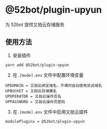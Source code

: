 # @52bot/plugin-upyun
为 52bot 提供又拍云存储服务
## 使用方法
1. 安装插件
```shell
yarn add @52bot/plugin-upyun
```
2. 在`.[mode].env` 文件中配置环境变量
```text
UPDOMAIN = 又拍云绑定域名，不填时自动使用测试域名
UPBUCKET = 又拍云存储桶名
UPOPERATOR = 又拍云操作员名
UPPASSWORD = 又拍云操作员密码
```
3. 在`.[mode].env` 文件中启用又拍云插件
```text
modulePlugins = @52bot/plugin-upyun
```

